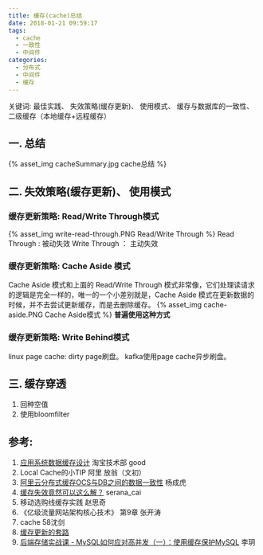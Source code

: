 ```yaml
---
title: 缓存(cache)总结
date: 2018-01-21 09:59:17
tags:
  - cache
  - 一致性  
  - 中间件
categories:
  - 分布式 
  - 中间件  
  - 缓存   
---
```


<p></p>
<!-- more -->  

关键词: 最佳实践、 失效策略(缓存更新)、 使用模式、 缓存与数据库的一致性、 二级缓存（本地缓存+远程缓存）

## 一. 总结
{% asset_img cacheSummary.jpg  cache总结 %}

## 二. 失效策略(缓存更新)、 使用模式

### 缓存更新策略: Read/Write Through模式
{% asset_img write-read-through.PNG  Read/Write Through %}
Read Through : 被动失效
Write Through ： 主动失效

### 缓存更新策略: Cache Aside 模式
Cache Aside 模式和上面的 Read/Write Through 模式非常像，它们处理读请求的逻辑是完全一样的，唯一的一个小差别就是，Cache Aside 模式在更新数据的时候，并不去尝试更新缓存，而是去删除缓存。
{% asset_img  cache-aside.PNG  Cache Aside模式 %}
**普遍使用这种方式**


### 缓存更新策略: Write Behind模式
linux page cache: dirty page刷盘。
kafka使用page cache异步刷盘。


## 三. 缓存穿透
1. 回种空值
2. 使用bloomfilter


## 参考:

1. [应用系统数据缓存设计](https://www.geek-share.com/detail/2615401101.html) 淘宝技术部 good
2. Local Cache的小TIP  阿里 放翁（文初）
3. [阿里云分布式缓存OCS与DB之间的数据一致性](https://www.csdn.net/article/1970-01-01/2825234) 杨成虎
4. [缓存失效竟然可以这么解？](https://developer.aliyun.com/article/55842) serana_cai
5. 移动选购线缓存实践 赵思奇
6. 《亿级流量网站架构核心技术》 第9章 张开涛
7. cache 58沈剑
8. [缓存更新的套路](https://coolshell.cn/articles/17416.html)
9. [后端存储实战课 - MySQL如何应对高并发（一）：使用缓存保护MySQL]()  李玥